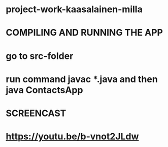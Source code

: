 # project-work-kaasalainen-milla

# COMPILING AND RUNNING THE APP
# go to src-folder
# run command javac *.java and then java ContactsApp

# SCREENCAST
# https://youtu.be/b-vnot2JLdw
